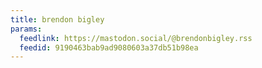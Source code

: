 ```yaml
---
title: brendon bigley
params:
  feedlink: https://mastodon.social/@brendonbigley.rss
  feedid: 9190463bab9ad9080603a37db51b98ea
---
```

